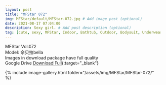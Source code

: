 ```yaml
---
layout: post
title: "MFStar 072"
img: MFStar/default/MFStar-072.jpg # Add image post (optional)
date: 2021-08-17 07:04:00
description: Sexy girl. # Add post description (optional)
tag: [cute, sexy, MFStar, Indoor, Bathtub, Outdoor, Bodysuit, Underwear, Cosplay, Big Tits, Tattoo, CHINAGIRLS]
---
```

MFStar Vol.072  
Model: 佘贝拉bella      
Images in download package have full quality                    
Google Drive [Download Full](https://ouo.io/uVN7Cs){:target="_blank"}

{% include image-gallery.html folder="/assets/img/MFStar/MFStar-072/" %}
